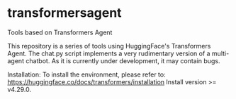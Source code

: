 # transformersagent
Tools based on Transformers Agent

This repository is a series of tools using HuggingFace's Transformers Agent. The chat.py script implements a very rudimentary version of a multi-agent chatbot. As it is currently under development, it may contain bugs. 

Installation:
To install the environment, please refer to: https://huggingface.co/docs/transformers/installation
Install version >= v4.29.0.
